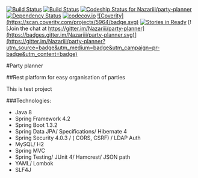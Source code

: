 
[![Build Status](https://drone.io/github.com/Nazariii/party-planner/status.png)](https://drone.io/github.com/Nazariii/party-planner/latest) [![Build Status](https://travis-ci.org/Nazariii/party-planner.svg?branch=master)](https://travis-ci.org/Nazariii/party-planner) [ ![Codeship Status for Nazariii/party-planner](https://codeship.com/projects/4e2bbd20-d887-0133-f6c8-5e1dcb628de7/status?branch=master)](https://codeship.com/projects/143232) [![Dependency Status](https://www.versioneye.com/user/projects/56fbb5b135630e0034fda67f/badge.svg?style=flat)](https://www.versioneye.com/user/projects/56fbb5b135630e0034fda67f) [![codecov.io](https://codecov.io/github/Nazariii/party-planner/coverage.svg?branch=master)](https://codecov.io/github/Nazariii/party-planner?branch=master) [![Coverity] (https://scan.coverity.com/projects/5964/badge.svg)](https://scan.coverity.com/projects/5964) [![Stories in Ready](https://badge.waffle.io/Nazariii/party-planner.png?label=ready&title=Ready)](https://waffle.io/Nazariii/party-planner) [![Join the chat at https://gitter.im/Nazariii/party-planner](https://badges.gitter.im/Nazariii/party-planner.svg)](https://gitter.im/Nazariii/party-planner?utm_source=badge&utm_medium=badge&utm_campaign=pr-badge&utm_content=badge)



#Party planner


##Rest platform for easy organisation of parties

This is test project

###Technologies:

- Java 8
- Spring Framework 4.2
- Spring Boot 1.3.2
- Spring Data JPA/ Specifications/ Hibernate 4
- Spring Security 4.0.3 / ( CORS, CSRF) / LDAP Auth
- MySQL/ H2
- Spring MVC
- Spring Testing/ JUnit 4/ Hamcrest/ JSON path
- YAML/ Lombok
- SLF4J

